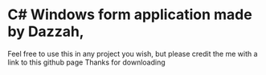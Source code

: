 # C# Windows form application made by Dazzah,
Feel free to use this in any project you wish,
but please credit the me with a link to this github page
Thanks for downloading
